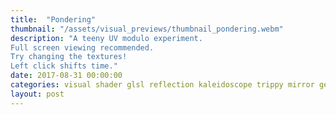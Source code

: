 ```yaml
---
title:  "Pondering"
thumbnail: "/assets/visual_previews/thumbnail_pondering.webm"
description: "A teeny UV modulo experiment.
Full screen viewing recommended.
Try changing the textures!
Left click shifts time."
date: 2017-08-31 00:00:00
categories: visual shader glsl reflection kaleidoscope trippy mirror geometry
layout: post
---
```

